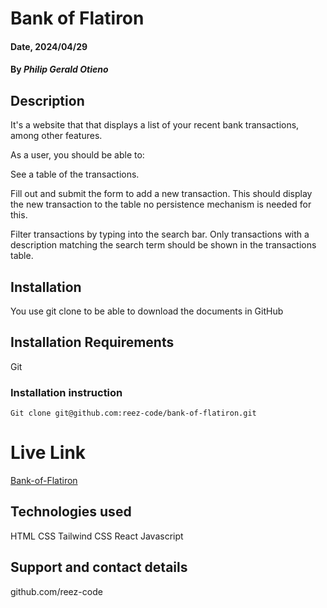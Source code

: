 # Bank of Flatiron

#### Date, 2024/04/29

#### By _Philip Gerald Otieno_

## Description

It's a website that that displays a list of your recent bank transactions, among other features.

As a user, you should be able to:

See a table of the transactions.

Fill out and submit the form to add a new transaction. This should display the new transaction to the table no persistence mechanism is needed for this.

Filter transactions by typing into the search bar. Only transactions with a description matching the search term should be shown in the transactions table.

## Installation

You use git clone to be able to download the documents in GitHub

## Installation Requirements

Git

### Installation instruction

```
Git clone git@github.com:reez-code/bank-of-flatiron.git

```

# Live Link

[Bank-of-Flatiron](https://main--visionary-creponne-e82fdb.netlify.app/)

## Technologies used

HTML
CSS
Tailwind CSS
React
Javascript

## Support and contact details

github.com/reez-code
